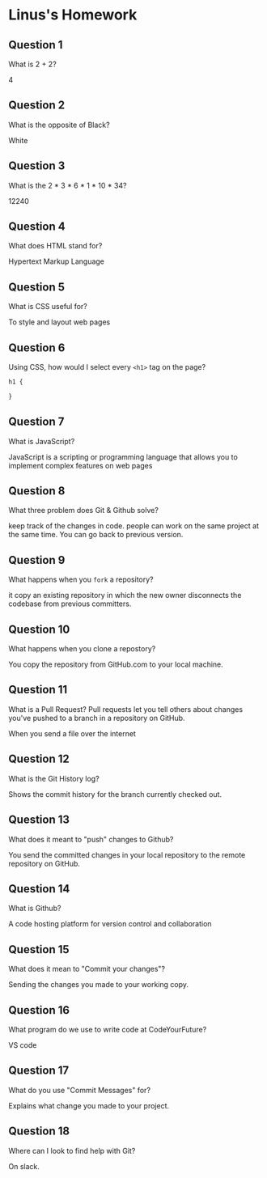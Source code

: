 # Linus's Homework

## Question 1

What is 2 + 2?

4

## Question 2

What is the opposite of Black?

White

## Question 3

What is the  2 * 3 * 6 * 1 * 10 * 34?

12240

## Question 4 

What does HTML stand for?

Hypertext Markup Language


## Question 5

What is CSS useful for?

To style and layout web pages 

## Question 6

Using CSS, how would I select every `<h1>` tag on the page?

```css
h1 {

}
```

## Question 7

What is JavaScript?

JavaScript is a scripting or programming language that allows you to implement complex features on web pages 

## Question 8

What three problem does Git & Github solve?

keep track of the changes in code.
people can work on the same project at the same time.
You can go back to previous version.

## Question 9

What happens when you `fork` a repository?

it copy an existing repository in which the new owner disconnects the codebase from previous committers.

## Question 10 

What happens when you clone a repostory?

You copy the repository from GitHub.com to your local machine.

## Question 11

What is a Pull Request?
Pull requests let you tell others about changes you've pushed to a branch in a repository on GitHub.

When you send a file over the internet

## Question 12

What is the Git History log?

Shows the commit history for the branch currently checked out.

## Question 13

What does it meant to "push" changes to Github?

You send the committed changes in your local repository to the remote repository on GitHub.

## Question 14

What is Github?

A code hosting platform for version control and collaboration

## Question 15

What does it mean to "Commit your changes"?

Sending the changes you made to your working copy.

## Question 16

What program do we use to write code at CodeYourFuture?

VS code

## Question 17

What do you use "Commit Messages" for?

Explains what change you made to your project.
## Question 18

Where can I look to find help with Git?

On slack.
